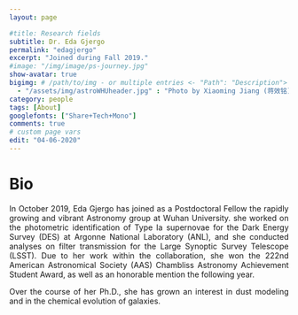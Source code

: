 ```yaml
---
layout: page

#title: Research fields
subtitle: Dr. Eda Gjergo
permalink: "edagjergo"
excerpt: "Joined during Fall 2019."
#image: "/img/image/ps-journey.jpg"
show-avatar: true
bigimg:	# /path/to/img - or multiple entries <- "Path": "Description">
  - "/assets/img/astroWHUheader.jpg" : "Photo by Xiaoming Jiang (蒋效铭)"
category: people
tags: [About]
googlefonts: ["Share+Tech+Mono"]
comments: true
# custom page vars
edit: "04-06-2020"
---
```


<style>
body {
text-align: justify}
</style>

# Bio

 In October 2019, Eda Gjergo has joined as a Postdoctoral Fellow the rapidly growing and vibrant Astronomy group at Wuhan University. she worked on the photometric identification of Type Ia supernovae for the Dark Energy Survey (DES) at Argonne National Laboratory (ANL), and she conducted analyses on filter transmission for the Large Synoptic Survey Telescope (LSST). Due to her work within the collaboration, she won the 222nd American Astronomical Society (AAS) Chambliss Astronomy Achievement Student Award, as well as an honorable mention the following year.

Over the course of her Ph.D., she has grown an interest in dust modeling and in the chemical evolution of galaxies.
